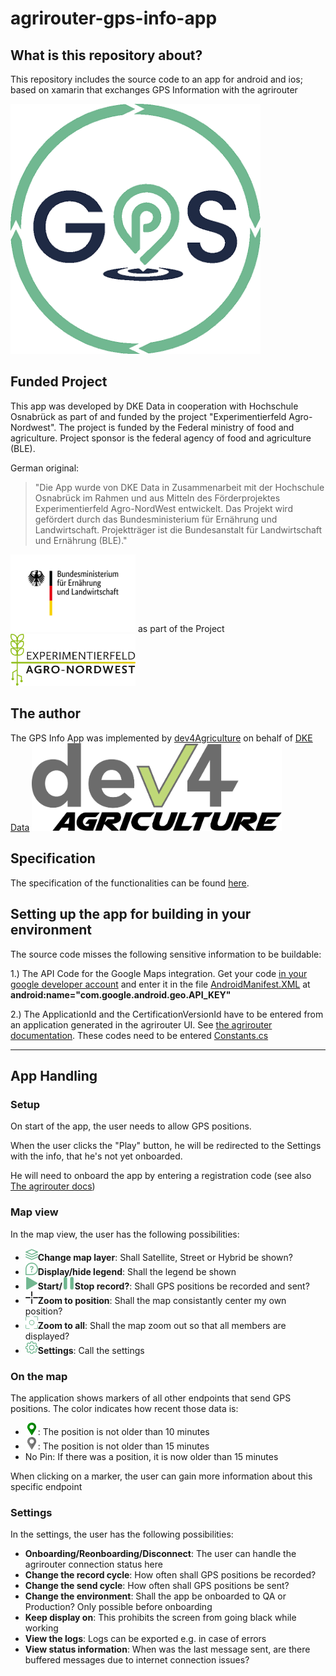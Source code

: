 # agrirouter-gps-info-app

## What is this repository about?
This repository includes the source code to an app for android and ios; based on xamarin that exchanges GPS Information with the agrirouter

<img src="assets/images/gpsapp_Logo.png" width="400px"/>


## Funded Project
This app was developed by DKE Data in cooperation with Hochschule Osnabrück as part of and funded by the project "Experimentierfeld Agro-Nordwest". The project is funded by the Federal ministry of food and agriculture. Project sponsor is the federal agency of food and agriculture (BLE).

German original:
> "Die App wurde von DKE Data in Zusammenarbeit mit der Hochschule Osnabrück im Rahmen und aus Mitteln des Förderprojektes Experimentierfeld Agro-NordWest entwickelt. Das Projekt wird gefördert durch das Bundesministerium für Ernährung und Landwirtschaft. Projektträger ist die Bundesanstalt für Landwirtschaft und Ernährung (BLE)."


<img src="assets/images/BMEL_Logo.svg " width="200px"/>
as part of the Project
<img src="assets/images/logo-agro-nordwest.svg" width="200px"/>


## The author
The GPS Info App was implemented by [dev4Agriculture](https://www.dev4Agriculture.de) on behalf of [DKE Data](https://www.my-agrirouter.com)
<img src="assets/images/dev4Agriculture_Logo.svg" width="400px"/>


## Specification
The specification of the functionalities can be found [here](docs/Specification.md).


## Setting up the app for building in your environment

The source code misses the following sensitive information to be buildable:

1.) The API Code for the Google Maps integration. Get your code [in your google developer account](https://cloud.google.com/maps-platform/) and enter it in the file [AndroidManifest.XML](/Agrirouter/Agrirouter.Android/Properties/AndroidManifest.XML) at __android:name="com.google.android.geo.API_KEY"__

2.) The ApplicationId and the CertificationVersionId have to be entered from an application generated in the agrirouter UI. See [the agrirouter documentation](https://docs.my-agrirouter.com/agrirouter-interface-documentation/latest/applications.html). These codes need to be entered [Constants.cs](/Agrirouter/Agrirouter/Common/Constants.cs)

--- 

## App Handling

### Setup

 On start of the app, the user needs to allow GPS positions. 

 When the user clicks the "Play" button, he will be redirected to the Settings with the info, that he's not yet onboarded. 

 He will need to onboard the app by entering a registration code (see also [The agrirouter docs](https://docs.my-agrirouter.com/agrirouter-interface-documentation/latest/integration/onboarding.html#creating-a-registration-code))


### Map view
In the map view, the user has the following possibilities:
* <img src="assets/images/ic_map_layers.png" width="20">**Change map layer**: Shall Satellite, Street or Hybrid be shown?
* <img src="assets/images/ic_help.png" width="20">**Display/hide legend**: Shall the legend be shown
* <img src="assets/images/ic_start.png" width="20">**Start/<img src="assets/images/ic_pause.png" width="20">Stop record?**: Shall GPS positions be recorded and sent?
* <img src="assets/images/ic_my_position_black.png" width="20">**Zoom to position**: Shall the map consistantly center my own position?
* <img src="assets/images/ic_auto_center_green.png" width="20">**Zoom to all**: Shall the map zoom out so that all members are displayed?
* <img src="assets/images/ic_settings.png" width="20">**Settings**: Call the settings

### On the map

The application shows markers of all other endpoints that send GPS positions. The color indicates how recent those data is:

* <img src="assets/images/ic_pin_online.png" width="20">: The position is not older than 10 minutes
* <img src="assets/images/ic_pin_offline.png" width="20">: The position is not older than 15 minutes
* No Pin: If there was a position, it is now older than 15 minutes

When clicking on a marker, the user can gain more information about this specific endpoint


### Settings
In the settings, the user has the following possibilities:

* **Onboarding/Reonboarding/Disconnect**: The user can handle the agrirouter connection status here
* **Change the record cycle**: How often shall GPS positions be recorded?
* **Change the send cycle**: How often shall GPS positions be sent?
* **Change the environment**: Shall the app be onboarded to QA or Production? Only possible before onboarding
* **Keep display on**: This prohibits the screen from going black while working
* **View the logs**: Logs can be exported e.g. in case of errors
* **View status information**: When was the last message sent, are there buffered messages due to internet connection issues?